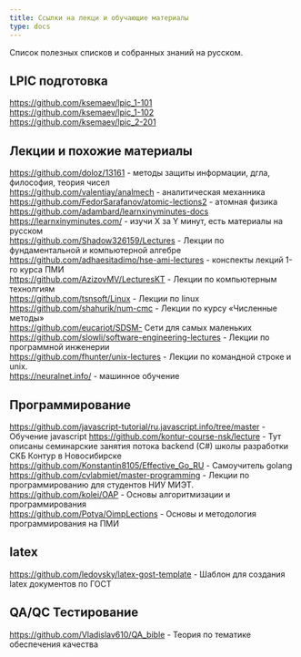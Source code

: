 ```yaml
---
title: Ссылки на лекци и обучающие материалы
type: docs
---
```


Список полезных списков и собранных знаний на русском.

## LPIC подготовка
https://github.com/ksemaev/lpic_1-101  
https://github.com/ksemaev/lpic_1-102  
https://github.com/ksemaev/lpic_2-201  

## Лекции и похожие материалы
https://github.com/doloz/13161 - методы защиты информации, дгла, философия, теория чисел   
https://github.com/valentiay/analmech - аналитическая механника  
https://github.com/FedorSarafanov/atomic-lections2 - атомная физика  
https://github.com/adambard/learnxinyminutes-docs https://learnxinyminutes.com/ - изучи Х за Y минут, есть материалы на русском    
https://github.com/Shadow326159/Lectures - Лекции по фундаментальной и компьютерной алгебре  
https://github.com/adhaesitadimo/hse-ami-lectures - конспекты лекций 1-го курса ПМИ  
https://github.com/AzizovMV/LecturesKT - Лекции по компьютерным технолгиям  
https://github.com/tsnsoft/Linux - Лекции по linux    
https://github.com/shahurik/num-cmc - Лекции по курсу «Численные методы»  
https://github.com/eucariot/SDSM- Сети для самых маленьких  
https://github.com/slowli/software-engineering-lectures - Лекции по программной инженерии  
https://github.com/fhunter/unix-lectures - Лекции по командной строке и unix.  
https://neuralnet.info/ - машинное обучение  

## Программирование
https://github.com/javascript-tutorial/ru.javascript.info/tree/master - Обучение javascript
https://github.com/kontur-course-nsk/lecture - Тут описаны семинарские занятия потока backend (C#) школы разработки СКБ Контур в Новосибирске
https://github.com/Konstantin8105/Effective_Go_RU - Самоучитель golang  
https://github.com/cvlabmiet/master-programming - Лекции по программированию для студентов НИУ МИЭТ.
https://github.com/kolei/OAP - Основы алгоритмизации и программирования  
https://github.com/Potya/OimpLections - Основы и методология программирования на ПМИ  

## latex
https://github.com/ledovsky/latex-gost-template - Шаблон для создания latex документов по ГОСТ  

## QA/QC Тестирование
https://github.com/Vladislav610/QA_bible - Теория по тематике обеспечения качества  
